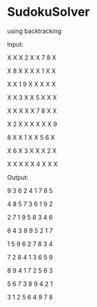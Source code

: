 # SudokuSolver
using backtracking

Input:

X X X 2 X X 7 8 X

X 8 X X X X 1 X X

X X 1 9 X X X X X

X X 3 X X 5 X X X

X X X X X 7 8 X X

X 2 X X X X X X 9

8 X X 1 X X 5 6 X

X 6 X 3 X X X 2 X

X X X X X 4 X X X


Output:

9 3 6 2 4 1 7 8 5 

4 8 5 7 3 6 1 9 2 

2 7 1 9 5 8 3 4 6 

6 4 3 8 9 5 2 1 7 

1 5 9 6 2 7 8 3 4 

7 2 8 4 1 3 6 5 9 

8 9 4 1 7 2 5 6 3 

5 6 7 3 8 9 4 2 1 

3 1 2 5 6 4 9 7 8 
